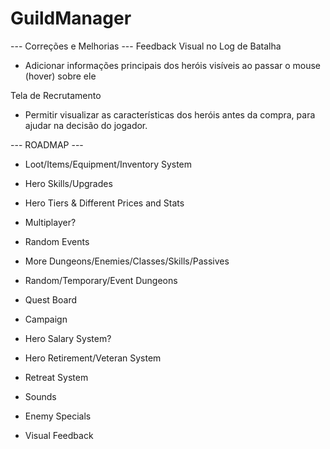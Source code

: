 # GuildManager
 
 --- Correções e Melhorias --- 
Feedback Visual no Log de Batalha
- Adicionar informações principais dos heróis visíveis ao passar o mouse (hover) sobre ele

Tela de Recrutamento
- Permitir visualizar as características dos heróis antes da compra, para ajudar na decisão do jogador.

 --- ROADMAP ---
 - Loot/Items/Equipment/Inventory System
 - Hero Skills/Upgrades
 - Hero Tiers & Different Prices and Stats
 - Multiplayer?
 - Random Events
 - More Dungeons/Enemies/Classes/Skills/Passives
 - Random/Temporary/Event Dungeons
 - Quest Board
 - Campaign
 - Hero Salary System?
 - Hero Retirement/Veteran System
 - Retreat System

 - Sounds
 - Enemy Specials
 - Visual Feedback